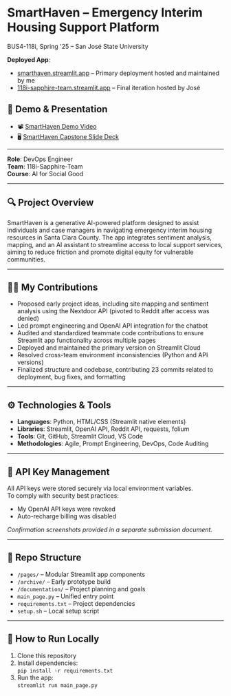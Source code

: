 # SmartHaven – Emergency Interim Housing Support Platform  
BUS4-118i, Spring '25 – San José State University

**Deployed App**:  
- [smarthaven.streamlit.app](https://smarthaven.streamlit.app) – Primary deployment hosted and maintained by me  
- [118i-sapphire-team.streamlit.app](https://118i-sapphire-team.streamlit.app) – Final iteration hosted by José

## 🎥 Demo & Presentation

- 📽️ [SmartHaven Demo Video](https://docs.google.com/file/d/1t693dj6CqUlb_MUc_4iyYmRMWd4ZfAUk/preview)  
- 🖥️ [SmartHaven Capstone Slide Deck](https://docs.google.com/presentation/d/1-5HBpcy_RAxaVdDiQ-VgAe2oxf7gBXv56v30LPr4k08/edit?usp=sharing)
---

**Role**: DevOps Engineer  
**Team**: 118i-Sapphire-Team  
**Course**: AI for Social Good

---

## 🔍 Project Overview

SmartHaven is a generative AI-powered platform designed to assist individuals and case managers in navigating emergency interim housing resources in Santa Clara County. The app integrates sentiment analysis, mapping, and an AI assistant to streamline access to local support services, aiming to reduce friction and promote digital equity for vulnerable communities.

---

## 👨‍💻 My Contributions

- Proposed early project ideas, including site mapping and sentiment analysis using the Nextdoor API (pivoted to Reddit after access was denied)
- Led prompt engineering and OpenAI API integration for the chatbot
- Audited and standardized teammate code contributions to ensure Streamlit app functionality across multiple pages
- Deployed and maintained the primary version on Streamlit Cloud
- Resolved cross-team environment inconsistencies (Python and API versions)
- Finalized structure and codebase, contributing 23 commits related to deployment, bug fixes, and formatting

---

## ⚙️ Technologies & Tools

- **Languages**: Python, HTML/CSS (Streamlit native elements)
- **Libraries**: Streamlit, OpenAI API, Reddit API, requests, folium
- **Tools**: Git, GitHub, Streamlit Cloud, VS Code
- **Methodologies**: Agile, Prompt Engineering, DevOps, Code Auditing

---

## 🔐 API Key Management

All API keys were stored securely via local environment variables.  
To comply with security best practices:
- My OpenAI API keys were revoked  
- Auto-recharge billing was disabled  

*Confirmation screenshots provided in a separate submission document.*

---

## 📂 Repo Structure

- `/pages/` – Modular Streamlit app components
- `/archive/` – Early prototype build
- `/documentation/` – Project planning and goals
- `main_page.py` – Unified entry point
- `requirements.txt` – Project dependencies
- `setup.sh` – Local setup script

---

## 🚀 How to Run Locally

1. Clone this repository  
2. Install dependencies:  
   `pip install -r requirements.txt`  
3. Run the app:  
   `streamlit run main_page.py`
